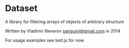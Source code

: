 Dataset
=======

A library for filtering arrays of objects of arbitrary structure

Written by Vladimir Neverov <sanguini@gmail.com> in 2014

For usage examples see test.js for now.
